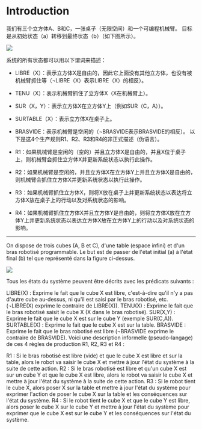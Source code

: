 # Introduction

我们有三个立方体A、B和C，一张桌子（无限空间）和一个可编程机械臂。
目标是从初始状态（a）转移到最终状态（b）（如下图所示）。

![](https://s2.loli.net/2023/04/05/glYaRPOFWxD7AGe.png)



系统的所有状态都可以用以下谓词来描述：

- LIBRE（X）：表示立方体X是自由的，因此它上面没有其他立方体，也没有被机械臂抓住等（¬LIBRE（X）表示LIBRE（X）的相反）。
- TENU（X）：表示机械臂抓住了立方体X（X在机械臂上）。
- SUR（X，Y）：表示立方体X在立方体Y上（例如SUR（C，A））。
- SURTABLE（X）：表示立方体X在桌子上。
- BRASVIDE：表示机械臂是空闲的（¬BRASVIDE表示BRASVIDE的相反）。
以下是这4个生产规则R1、R2、R3和R4的非正式描述（伪语言）。

- R1：如果机械臂是空闲的（空的）并且立方体X是自由的，并且X位于桌子上，则机械臂会抓住立方体X并更新系统状态以执行此操作。
- R2：如果机械臂是空闲的，并且立方体X在立方体Y上并且立方体X是自由的，则机械臂会抓住立方体X并更新系统状态以执行此操作。
- R3：如果机械臂抓住立方体X，则将X放在桌子上并更新系统状态以表达将立方体X放在桌子上的行动以及对系统状态的影响。
- R4：如果机械臂抓住立方体X并且立方体Y是自由的，则将立方体X放在立方体Y上并更新系统状态以表达立方体X放在立方体Y上的行动以及对系统状态的影响。

----

On dispose de trois cubes (A, B et C), d'une table (espace infini) et d'un bras robotisé programmable. Le but est de passer de l'état initial (a) à l'état final (b) tel que représenté dans la figure ci-dessus.

![](https://s2.loli.net/2023/04/05/glYaRPOFWxD7AGe.png)

Tous les états du système peuvent être décrits avec les prédicats suivants :

LIBRE(X) : Exprime le fait que le cube X est libre, c'est-à-dire qu'il n'y a pas d'autre cube au-dessus, ni qu'il est saisi par le bras robotisé, etc. (¬LIBRE(X) exprime le contraire de LIBRE(X)).
TENU(X) : Exprime le fait que le bras robotisé saisit le cube X (X dans le bras robotisé).
SUR(X,Y) : Exprime le fait que le cube X est sur le cube Y (exemple SUR(C,A)).
SURTABLE(X) : Exprime le fait que le cube X est sur la table.
BRASVIDE : Exprime le fait que le bras robotisé est libre (¬BRASVIDE exprime le contraire de BRASVIDE).
Voici une description informelle (pseudo-langage) de ces 4 règles de production R1, R2, R3 et R4 :

R1 : Si le bras robotisé est libre (vide) et que le cube X est libre et sur la table, alors le robot va saisir le cube X et mettre à jour l'état du système à la suite de cette action.
R2 : Si le bras robotisé est libre et qu'un cube X est sur un cube Y et que le cube X est libre, alors le robot va saisir le cube X et mettre à jour l'état du système à la suite de cette action.
R3 : Si le robot tient le cube X, alors poser X sur la table et mettre à jour l'état du système pour exprimer l'action de poser le cube X sur la table et les conséquences sur l'état du système.
R4 : Si le robot tient le cube X et que le cube Y est libre, alors poser le cube X sur le cube Y et mettre à jour l'état du système pour exprimer que le cube X est sur le cube Y et les conséquences sur l'état du système.
